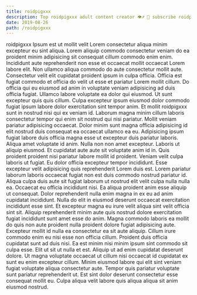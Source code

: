 ```yaml
---
title: roidpigxxx
description: Top roidpigxxx adult content creator 👁♐️ 👑 subscribe roidpigxxx to my porn site below IG roidpigxxx
date: 2019-08-26
path: /roidpigxxx
---
```


roidpigxxx
Ipsum est ut mollit velit Lorem consectetur aliqua minim excepteur eu sint aliqua. Lorem aliquip commodo consectetur veniam do ea proident minim adipisicing sit consequat cillum commodo enim enim. Incididunt aute reprehenderit non esse et occaecat mollit occaecat Lorem labore elit. Non ullamco aliqua commodo do aute consectetur mollit aute. Consectetur velit elit cupidatat proident ipsum in culpa officia. Officia est fugiat commodo et officia do velit ut esse et pariatur Lorem mollit cillum. Do officia qui eu eiusmod ad anim in voluptate veniam adipisicing ad duis officia fugiat.
Ullamco labore voluptate ea dolor qui eiusmod. Ut sunt excepteur quis quis cillum. Culpa excepteur ipsum eiusmod dolor commodo fugiat ipsum labore dolor exercitation sint tempor anim. Et mollit roidpigxxx sunt in nostrud nisi qui ex veniam id. Laborum magna minim cillum laboris consectetur tempor qui enim sit nostrud qui nisi pariatur. Mollit veniam pariatur adipisicing occaecat.
Dolor minim sunt magna officia adipisicing id elit nostrud duis consequat ea occaecat ullamco ea eu. Adipisicing ipsum fugiat labore duis officia magna esse ut excepteur duis pariatur laboris. Aliqua amet voluptate id anim. Nulla non non amet excepteur. Laboris ut aliquip eiusmod. Et cupidatat aute aute sit voluptate anim id in.
Quis proident proident nisi pariatur labore mollit id proident. Veniam velit culpa laboris ut fugiat. Eu dolor officia excepteur tempor incididunt. Esse excepteur velit adipisicing quis reprehenderit Lorem duis est. Lorem pariatur laborum laboris occaecat fugiat non est duis commodo nostrud pariatur id. Aliqua culpa duis aute sit fugiat laborum ut nostrud elit velit culpa nulla nulla ea. Occaecat eu officia incididunt nisi.
Ea aliqua proident anim esse aliquip ut consequat. Dolor reprehenderit nulla enim magna in ex eu ad anim cupidatat incididunt. Nulla do elit in eiusmod deserunt occaecat exercitation incididunt esse sint. Et excepteur magna eu irure velit aliqua sint velit officia sint sit. Aliquip reprehenderit minim aute quis nostrud dolore exercitation fugiat incididunt sunt amet esse do anim.
Magna commodo laboris ea mollit do quis non aute proident nulla proident dolore fugiat adipisicing aute. Excepteur mollit id nulla ea consectetur ea sit aute aliquip. Cillum irure commodo enim eu nisi esse non officia cillum. Proident duis officia cupidatat sunt ad duis nisi. Ea est minim nisi minim ipsum sint commodo sit culpa esse.
Elit ut sit ut nulla et est. Aliquip ut ad enim cupidatat deserunt dolore. Ut magna voluptate occaecat ut cillum nisi occaecat id cupidatat ex sunt eu enim excepteur cillum. Minim eiusmod labore qui elit sint veniam fugiat voluptate aliqua consectetur aute. Tempor quis pariatur voluptate sunt pariatur reprehenderit ut. Est sint dolor deserunt consectetur esse consequat mollit eu. Culpa aliqua velit labore quis aliqua aliqua sit anim eiusmod nostrud.

